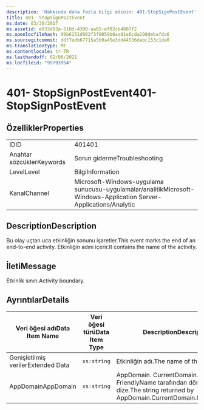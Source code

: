 ```yaml
---
description: 'Hakkında daha fazla bilgi edinin: 401-StopSignPostEvent'
title: 401- StopSignPostEvent
ms.date: 03/30/2017
ms.assetid: e033d03a-510d-4300-aa65-ef02cb4807f2
ms.openlocfilehash: 99b6151d902f3f8059b0aa01e6cda290debafda6
ms.sourcegitcommit: ddf7edb67715a5b9a45e3dd44536dabc153c1de0
ms.translationtype: MT
ms.contentlocale: tr-TR
ms.lasthandoff: 02/06/2021
ms.locfileid: "99793954"
---
```

# <a name="401--stopsignpostevent"></a><span data-ttu-id="c2779-103">401- StopSignPostEvent</span><span class="sxs-lookup"><span data-stu-id="c2779-103">401- StopSignPostEvent</span></span>

## <a name="properties"></a><span data-ttu-id="c2779-104">Özellikler</span><span class="sxs-lookup"><span data-stu-id="c2779-104">Properties</span></span>  
  
|||  
|-|-|  
|<span data-ttu-id="c2779-105">ID</span><span class="sxs-lookup"><span data-stu-id="c2779-105">ID</span></span>|<span data-ttu-id="c2779-106">401</span><span class="sxs-lookup"><span data-stu-id="c2779-106">401</span></span>|  
|<span data-ttu-id="c2779-107">Anahtar sözcükler</span><span class="sxs-lookup"><span data-stu-id="c2779-107">Keywords</span></span>|<span data-ttu-id="c2779-108">Sorun giderme</span><span class="sxs-lookup"><span data-stu-id="c2779-108">Troubleshooting</span></span>|  
|<span data-ttu-id="c2779-109">Level</span><span class="sxs-lookup"><span data-stu-id="c2779-109">Level</span></span>|<span data-ttu-id="c2779-110">Bilgi</span><span class="sxs-lookup"><span data-stu-id="c2779-110">Information</span></span>|  
|<span data-ttu-id="c2779-111">Kanal</span><span class="sxs-lookup"><span data-stu-id="c2779-111">Channel</span></span>|<span data-ttu-id="c2779-112">Microsoft-Windows-uygulama sunucusu-uygulamalar/analitik</span><span class="sxs-lookup"><span data-stu-id="c2779-112">Microsoft-Windows-Application Server-Applications/Analytic</span></span>|  
  
## <a name="description"></a><span data-ttu-id="c2779-113">Description</span><span class="sxs-lookup"><span data-stu-id="c2779-113">Description</span></span>  

 <span data-ttu-id="c2779-114">Bu olay uçtan uca etkinliğin sonunu işaretler.</span><span class="sxs-lookup"><span data-stu-id="c2779-114">This event marks the end of an end-to-end activity.</span></span> <span data-ttu-id="c2779-115">Etkinliğin adını içerir.</span><span class="sxs-lookup"><span data-stu-id="c2779-115">It contains the name of the activity.</span></span>  
  
## <a name="message"></a><span data-ttu-id="c2779-116">İleti</span><span class="sxs-lookup"><span data-stu-id="c2779-116">Message</span></span>  

 <span data-ttu-id="c2779-117">Etkinlik sınırı.</span><span class="sxs-lookup"><span data-stu-id="c2779-117">Activity boundary.</span></span>  
  
## <a name="details"></a><span data-ttu-id="c2779-118">Ayrıntılar</span><span class="sxs-lookup"><span data-stu-id="c2779-118">Details</span></span>  
  
|<span data-ttu-id="c2779-119">Veri öğesi adı</span><span class="sxs-lookup"><span data-stu-id="c2779-119">Data Item Name</span></span>|<span data-ttu-id="c2779-120">Veri öğesi türü</span><span class="sxs-lookup"><span data-stu-id="c2779-120">Data Item Type</span></span>|<span data-ttu-id="c2779-121">Description</span><span class="sxs-lookup"><span data-stu-id="c2779-121">Description</span></span>|  
|--------------------|--------------------|-----------------|  
|<span data-ttu-id="c2779-122">Genişletilmiş veriler</span><span class="sxs-lookup"><span data-stu-id="c2779-122">Extended Data</span></span>|`xs:string`|<span data-ttu-id="c2779-123">Etkinliğin adı.</span><span class="sxs-lookup"><span data-stu-id="c2779-123">The name of the activity.</span></span>|  
|<span data-ttu-id="c2779-124">AppDomain</span><span class="sxs-lookup"><span data-stu-id="c2779-124">AppDomain</span></span>|`xs:string`|<span data-ttu-id="c2779-125">AppDomain. CurrentDomain. FriendlyName tarafından döndürülen dize.</span><span class="sxs-lookup"><span data-stu-id="c2779-125">The string returned by AppDomain.CurrentDomain.FriendlyName.</span></span>|
